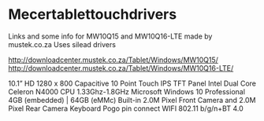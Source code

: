 # Mecertablettouchdrivers
Links and some info for MW10Q15 and MW10Q16-LTE made by mustek.co.za
Uses silead drivers

http://downloadcenter.mustek.co.za/Tablet/Windows/MW10Q15/
http://downloadcenter.mustek.co.za/Tablet/Windows/MW10Q16-LTE/  

10.1” HD 1280 x 800 Capacitive 10 Point Touch IPS TFT Panel
Intel Dual Core Celeron N4000 CPU 1.33Ghz-1.8GHz
Microsoft Windows 10 Professional
4GB (embedded) | 64GB (eMMc)
Built-in 2.0M Pixel Front Camera and 2.0M Pixel Rear Camera
Keyboard Pogo pin connect
WIFI 802.11 b/g/n+BT 4.0
